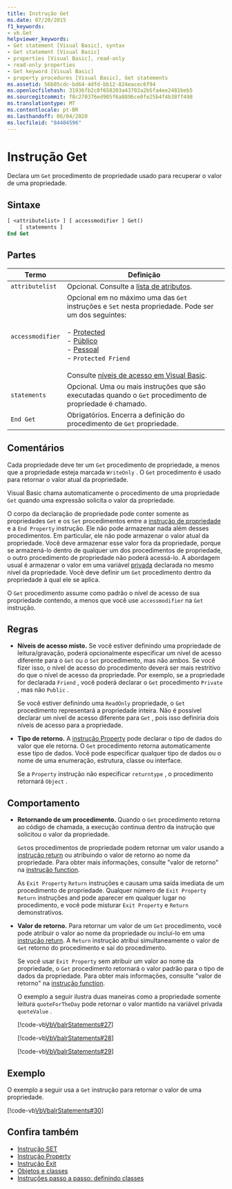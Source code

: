 ```yaml
---
title: Instrução Get
ms.date: 07/20/2015
f1_keywords:
- vb.Get
helpviewer_keywords:
- Get statement [Visual Basic], syntax
- Get statement [Visual Basic]
- properties [Visual Basic], read-only
- read-only properties
- Get keyword [Visual Basic]
- property procedures [Visual Basic], Get statements
ms.assetid: 56b05cdc-bd64-4dfd-bb12-824eacec6f94
ms.openlocfilehash: 31936fb2c8f658203a43702a2b5fa4ee2481beb5
ms.sourcegitcommit: f8c270376ed905f6a8896ce0fe25b4f4b38ff498
ms.translationtype: MT
ms.contentlocale: pt-BR
ms.lasthandoff: 06/04/2020
ms.locfileid: "84404596"
---
```

# <a name="get-statement"></a>Instrução Get
Declara um `Get` procedimento de propriedade usado para recuperar o valor de uma propriedade.  
  
## <a name="syntax"></a>Sintaxe  
  
```vb  
[ <attributelist> ] [ accessmodifier ] Get()  
    [ statements ]  
End Get  
```  
  
## <a name="parts"></a>Partes  
  
|Termo|Definição|  
|---|---|  
|`attributelist`|Opcional. Consulte a [lista de atributos](attribute-list.md).|  
|`accessmodifier`|Opcional em no máximo uma das `Get` instruções e `Set` nesta propriedade. Pode ser um dos seguintes:<br /><br /> -   [Protected](../modifiers/protected.md)<br />-   [Público](../modifiers/friend.md)<br />-   [Pessoal](../modifiers/private.md)<br />-   `Protected Friend`<br /><br /> Consulte [níveis de acesso em Visual Basic](../../programming-guide/language-features/declared-elements/access-levels.md).|  
|`statements`|Opcional. Uma ou mais instruções que são executadas quando o `Get` procedimento de propriedade é chamado.|  
|`End Get`|Obrigatórios. Encerra a definição do procedimento de `Get` propriedade.|  
  
## <a name="remarks"></a>Comentários  
 Cada propriedade deve ter um `Get` procedimento de propriedade, a menos que a propriedade esteja marcada `WriteOnly` . O `Get` procedimento é usado para retornar o valor atual da propriedade.  
  
 Visual Basic chama automaticamente o procedimento de uma propriedade `Get` quando uma expressão solicita o valor da propriedade.  
  
 O corpo da declaração de propriedade pode conter somente as propriedades `Get` e os `Set` procedimentos entre a [instrução de propriedade](property-statement.md) e a `End Property` instrução. Ele não pode armazenar nada além desses procedimentos. Em particular, ele não pode armazenar o valor atual da propriedade. Você deve armazenar esse valor fora da propriedade, porque se armazená-lo dentro de qualquer um dos procedimentos de propriedade, o outro procedimento de propriedade não poderá acessá-lo. A abordagem usual é armazenar o valor em uma variável [privada](../modifiers/private.md) declarada no mesmo nível da propriedade. Você deve definir um `Get` procedimento dentro da propriedade à qual ele se aplica.  
  
 O `Get` procedimento assume como padrão o nível de acesso de sua propriedade contendo, a menos que você use `accessmodifier` na `Get` instrução.  
  
## <a name="rules"></a>Regras  
  
- **Níveis de acesso misto.** Se você estiver definindo uma propriedade de leitura/gravação, poderá opcionalmente especificar um nível de acesso diferente para o `Get` ou o `Set` procedimento, mas não ambos. Se você fizer isso, o nível de acesso do procedimento deverá ser mais restritivo do que o nível de acesso da propriedade. Por exemplo, se a propriedade for declarada `Friend` , você poderá declarar o `Get` procedimento `Private` , mas não `Public` .  
  
     Se você estiver definindo uma `ReadOnly` propriedade, o `Get` procedimento representará a propriedade inteira. Não é possível declarar um nível de acesso diferente para `Get` , pois isso definiria dois níveis de acesso para a propriedade.  
  
- **Tipo de retorno.** A [instrução Property](property-statement.md) pode declarar o tipo de dados do valor que ele retorna. O `Get` procedimento retorna automaticamente esse tipo de dados. Você pode especificar qualquer tipo de dados ou o nome de uma enumeração, estrutura, classe ou interface.  
  
     Se a `Property` instrução não especificar `returntype` , o procedimento retornará `Object` .  
  
## <a name="behavior"></a>Comportamento  
  
- **Retornando de um procedimento.** Quando o `Get` procedimento retorna ao código de chamada, a execução continua dentro da instrução que solicitou o valor da propriedade.  
  
     `Get`os procedimentos de propriedade podem retornar um valor usando a [instrução return](return-statement.md) ou atribuindo o valor de retorno ao nome da propriedade. Para obter mais informações, consulte "valor de retorno" na [instrução function](function-statement.md).  
  
     As `Exit Property` `Return` instruções e causam uma saída imediata de um procedimento de propriedade. Qualquer número de `Exit Property` `Return` instruções and pode aparecer em qualquer lugar no procedimento, e você pode misturar `Exit Property` e `Return` demonstrativos.  
  
- **Valor de retorno.** Para retornar um valor de um `Get` procedimento, você pode atribuir o valor ao nome da propriedade ou incluí-lo em uma [instrução return](return-statement.md). A `Return` instrução atribui simultaneamente o valor de `Get` retorno do procedimento e sai do procedimento.  
  
     Se você usar `Exit Property` sem atribuir um valor ao nome da propriedade, o `Get` procedimento retornará o valor padrão para o tipo de dados da propriedade. Para obter mais informações, consulte "valor de retorno" na [instrução function](function-statement.md).  
  
     O exemplo a seguir ilustra duas maneiras como a propriedade somente leitura `quoteForTheDay` pode retornar o valor mantido na variável privada `quoteValue` .  
  
     [!code-vb[VbVbalrStatements#27](~/samples/snippets/visualbasic/VS_Snippets_VBCSharp/VbVbalrStatements/VB/Class1.vb#27)]  
  
     [!code-vb[VbVbalrStatements#28](~/samples/snippets/visualbasic/VS_Snippets_VBCSharp/VbVbalrStatements/VB/Class1.vb#28)]  
  
     [!code-vb[VbVbalrStatements#29](~/samples/snippets/visualbasic/VS_Snippets_VBCSharp/VbVbalrStatements/VB/Class1.vb#29)]  
  
## <a name="example"></a>Exemplo  
 O exemplo a seguir usa a `Get` instrução para retornar o valor de uma propriedade.  
  
 [!code-vb[VbVbalrStatements#30](~/samples/snippets/visualbasic/VS_Snippets_VBCSharp/VbVbalrStatements/VB/Class1.vb#30)]  
  
## <a name="see-also"></a>Confira também

- [Instrução SET](set-statement.md)
- [Instrução Property](property-statement.md)
- [Instrução Exit](exit-statement.md)
- [Objetos e classes](../../programming-guide/language-features/objects-and-classes/index.md)
- [Instruções passo a passo: definindo classes](../../programming-guide/language-features/objects-and-classes/walkthrough-defining-classes.md)
